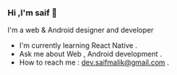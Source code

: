 ### Hi ,I'm saif 👋

I'm a web & Android designer and developer

* I'm currently learning React Native .
* Ask me about Web , Android development .
* How to reach me : dev.saifmalik@gmail.com . 
